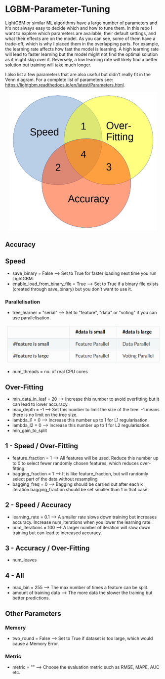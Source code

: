 # LGBM-Parameter-Tuning

LightGBM or similar ML algorithms have a large number of parameters and it's not always easy to decide which and how to tune them. In this repo I want to explore which parameters are available, their default settings, and what their effects are on the model. As you can see, some of them have a trade-off, which is why I placed them in the overlapping parts. For example, the learning rate affects how fast the model is learning. A high learning rate will lead to faster learning but the model might not find the optimal solution as it might skip over it. Reversely, a low learning rate will likely find a better solution but training will take much longer.

I also list a few parameters that are also useful but didn't really fit in the Venn diagram. For a complete list of parameters see: https://lightgbm.readthedocs.io/en/latest/Parameters.html. 

<p align="center">
  <img src="https://github.com/AleKosc/LGBM-Parameter-Tuning/blob/master/Images/Parameter-Tradeoff.PNG" width="480">
</p>

## Accuracy

## Speed
- save_binary = False --> Set to True for faster loading next time you run LightGBM.
- enable_load_from_binary_file = True --> Set to True if a binary file exists (created through save_binary) but you don't want to use it.
### Parallelisation
- tree_learner = "serial" --> Set to "feature", "data" or "voting" if you can use parallelisation.

<p align="left">
  <img src="https://github.com/AleKosc/LGBM-Parameter-Tuning/blob/master/Images/parallel.PNG">
</p>

- num_threads = no. of real CPU cores
## Over-Fitting
- min_data_in_leaf = 20 --> Increase this number to avoid overfitting but it can lead to lower accuracy.
- max_depth = -1 --> Set this number to limit the size of the tree. -1 means there is no limit on the tree size.
- lambda_l1 = 0 --> Increase this number up to 1 for L1 regularisation.
- lambda_l2 = 0 --> Increase this number up to 1 for L2 regularisation.
- min_gain_to_split
## 1 - Speed / Over-Fitting
- feature_fraction = 1 --> All features will be used. Reduce this number up to 0 to select fewer randomly chosen features, which reduces over-fitting. 
- bagging_fraction = 1 --> It is like feature_fraction, but will randomly select part of the data without resampling
- bagging_freq = 0 --> Bagging should be carried out after each k iteration.bagging_fraction should be set smaller than 1 in that case.
## 2 - Speed / Accuracy
- learning_rate = 0.1 --> A smaller rate slows down training but increases accuracy. Increase num_iterations when you lower the learning rate.
- num_iterations = 100 --> A larger number of iteration will slow down training but can lead to increased accuracy.
## 3 - Accuracy / Over-Fitting
- num_leaves
## 4 - All
- max_bin = 255 --> The max number of times a feature can be split.
- amount of training data --> The more data the slower the training but better predictions.
## Other Parameters
### Memory
- two_round = False --> Set to True if dataset is too large, which would cause a Memory Error.
### Metric
- metric = "" --> Choose the evaluation metric such as RMSE, MAPE, AUC etc.
